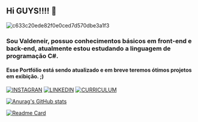 ## Hi GUYS!!!! 👋

![c633c20ede82f0e0ced7d570dbe3a1f3](https://2img.net/h/www.garotasgeeks.com/wp-content/uploads/2014/10/batman-batcaverna.gif)

### Sou Valdeneir, possuo conhecimentos básicos em front-end e back-end, atualmente estou estudando a linguagem de programação C#. 
#### Esse Portfólio está sendo atualizado e em breve teremos ótimos projetos em exibição. ;)



 [![INSTAGRAN](https://img.shields.io/badge/Instagram-E4405F?style=for-the-badge&logo=instagram&logoColor=white)](https://www.instagram.com/v.wendell_/)
 [![LINKEDIN](https://img.shields.io/badge/LinkedIn-0077B5?style=for-the-badge&logo=linkedin&logoColor=white)](https://www.linkedin.com/in/valdeneir-wendell-20513151/)
 [![CURRICULUM](https://img.shields.io/badge/CURRICULUM-000000?style=for-the-badge&logo=iterm2&logoColor=white)](https://valdeneir.github.io/)

[![Anurag's GitHub stats](https://github-readme-stats.vercel.app/api?username=valdeneir&theme=highcontrast)](https://github.com/Valdeneir?tab=repositories)
 
[![Readme Card](https://github-readme-stats.vercel.app/api/pin/?username=valdeneir&repo=devweekgit.github.io)](https://github.com/Valdeneir/devweekgit.github.io)
 
 
